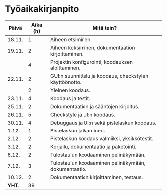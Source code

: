 # Työaikakirjanpito

Päivä|Aika (h)|Mitä tein?
---|---|---
18.11.|1|Aiheen etsiminen.
19.11.|2|Aiheen keksiminen, dokumentaation kirjoittaminen.
||4|Projektin konfigurointi, koodauksen aloittaminen.
22.11.|2|GUI:n suunnittelu ja koodaus, checkstylen käyttöönotto.
||2|Yleinen koodaus.
23.11.|4|Koodaus ja testit.
25.11.|2|Dokumentaation ja sääntöjen kirjoitus.
26.11.|5|Checkstyle ja UI:n koodaus.
30.11.|4|Debuggaus ja UI:n sekä pistelaskun koodaus.
1.12.|1|Pistelaskun jatkaminen.
2.12.|2|Pistelaskun koodaus valmiiksi, yksikkötestit.
3.12.|2|Korjailu, dokumentaatio ja paketointi.
6.12.|2|Tulostaulun koodaaminen pelinäkymään.
7.12.|3|Tulostaulun koodaaminen pelinäkymään, dokumentaatio.
10.12.|2|Dokumentaation kirjoittaminen, testaus.
**YHT.**|39|
